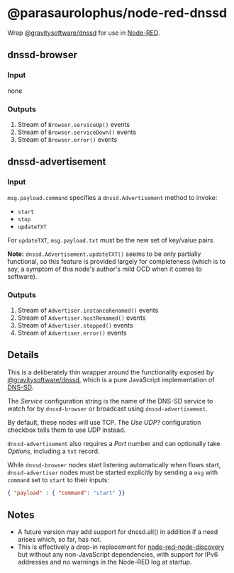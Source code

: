 # @parasaurolophus/node-red-dnssd

Wrap
[@gravitysoftware/dnssd](https://www.npmjs.com/package/@gravitysoftware/dnssd)
for use in [Node-RED](https://nodered.org).

## dnssd-browser

### Input

none

### Outputs

1. Stream of `Browser.serviceUp()` events
2. Stream of `Browser.serviceDown()` events
3. Stream of `Browser.error()` events

## dnssd-advertisement

### Input

`msg.payload.command` specifies a `dnssd.Advertisement` method to
invoke:

- `start`
- `stop`
- `updateTXT`

For `updateTXT`, `msg.payload.txt` must be the new set of key/value
pairs.

**Note:** `dnssd.Advertisement.updateTXT()` seems to be only partially
functional, so this feature is provided largely for completeness
(which is to say, a symptom of this node's author's mild OCD when
it comes to software).

### Outputs

1. Stream of `Advertiser.instanceRenamed()` events 
2. Stream of `Advertiser.hostRenamed()` events
3. Stream of `Advertiser.stopped()` events
3. Stream of `Advertiser.error()` events

## Details

This is a deliberately thin wrapper around the functionality exposed by
[@gravitysoftware/dnssd](https://www.npmjs.com/package/@gravitysoftware/dnssd),
which is a pure JavaScript implementation of
[DNS-SD](http://www.dns-sd.org/).

The _Service_ configuration string is the name of the
DNS-SD service to watch for by `dnssd-browser` or broadcast
using `dnssd-advertisement`.

By default, these nodes will use TCP. The _Use UDP?_
configuration checkbox tells them to use UDP instead.

`dnssd-advertisement` also requires a _Port_ number and
can optionally take _Options_, including a `txt` record.

While `dnssd-browser` nodes start listening automatically
when flows start, `dnssd-advertiser` nodes must be started
explicitly by sending a `msg` with `command` set to `start`
to their inputs:

```json
{ "payload" : { "command": "start" }}
```

## Notes

- A future version may add support for dnssd.all() in
  addition if a need arises which, so far, has not.
- This is effectively a drop-in replacement for
  [node-red-node-discovery](https://www.npmjs.com/package/node-red-node-discovery)
  but without any non-JavaScript dependencies, with support
  for IPv6 addresses and no  warnings in the Node-RED log at
  startup.